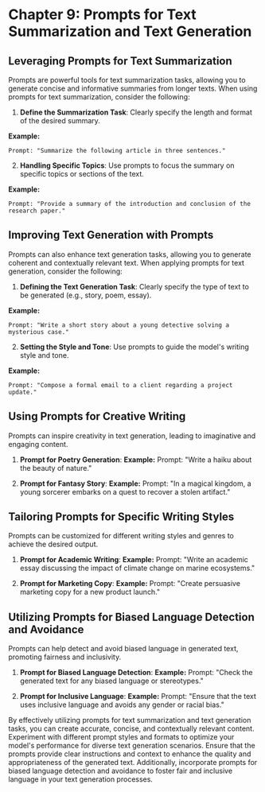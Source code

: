 # Chapter 9: Prompts for Text Summarization and Text Generation

## Leveraging Prompts for Text Summarization

Prompts are powerful tools for text summarization tasks, allowing you to generate concise and informative summaries from longer texts. When using prompts for text summarization, consider the following:

1. **Define the Summarization Task**: Clearly specify the length and format of the desired summary.

**Example:**
```
Prompt: "Summarize the following article in three sentences."
```

2. **Handling Specific Topics**: Use prompts to focus the summary on specific topics or sections of the text.

**Example:**
```
Prompt: "Provide a summary of the introduction and conclusion of the research paper."
```

## Improving Text Generation with Prompts

Prompts can also enhance text generation tasks, allowing you to generate coherent and contextually relevant text. When applying prompts for text generation, consider the following:

1. **Defining the Text Generation Task**: Clearly specify the type of text to be generated (e.g., story, poem, essay).

**Example:**
```
Prompt: "Write a short story about a young detective solving a mysterious case."
```

2. **Setting the Style and Tone**: Use prompts to guide the model's writing style and tone.

**Example:**
```
Prompt: "Compose a formal email to a client regarding a project update."
```

## Using Prompts for Creative Writing

Prompts can inspire creativity in text generation, leading to imaginative and engaging content.

1. **Prompt for Poetry Generation**:
**Example:**
Prompt: "Write a haiku about the beauty of nature."

2. **Prompt for Fantasy Story**:
**Example:**
Prompt: "In a magical kingdom, a young sorcerer embarks on a quest to recover a stolen artifact."

## Tailoring Prompts for Specific Writing Styles

Prompts can be customized for different writing styles and genres to achieve the desired output.

1. **Prompt for Academic Writing**:
**Example:**
Prompt: "Write an academic essay discussing the impact of climate change on marine ecosystems."

2. **Prompt for Marketing Copy**:
**Example:**
Prompt: "Create persuasive marketing copy for a new product launch."

## Utilizing Prompts for Biased Language Detection and Avoidance

Prompts can help detect and avoid biased language in generated text, promoting fairness and inclusivity.

1. **Prompt for Biased Language Detection**:
**Example:**
Prompt: "Check the generated text for any biased language or stereotypes."

2. **Prompt for Inclusive Language**:
**Example:**
Prompt: "Ensure that the text uses inclusive language and avoids any gender or racial bias."

By effectively utilizing prompts for text summarization and text generation tasks, you can create accurate, concise, and contextually relevant content. Experiment with different prompt styles and formats to optimize your model's performance for diverse text generation scenarios. Ensure that the prompts provide clear instructions and context to enhance the quality and appropriateness of the generated text. Additionally, incorporate prompts for biased language detection and avoidance to foster fair and inclusive language in your text generation processes.